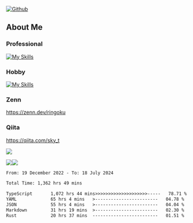 [![Github](https://img.shields.io/github/followers/skyt-a?label=Follow&style=social)](https://github.com/skyt-a)

## About Me
### Professional
[![My Skills](https://skillicons.dev/icons?i=react,ts,js,nodejs,java,graphql,firebase,githubactions&theme=light)](https://skillicons.dev)
### Hobby
[![My Skills](https://skillicons.dev/icons?i=unity,rust,py&theme=light)](https://skillicons.dev)

### Zenn
https://zenn.dev/ringoku
### Qiita
https://qiita.com/sky_t


![](https://github-profile-summary-cards.vercel.app/api/cards/profile-details?username=skyt-a&theme=default)

![](https://github-profile-summary-cards.vercel.app/api/cards/repos-per-language?username=skyt-a&theme=default)![](https://github-profile-summary-cards.vercel.app/api/cards/stats?username=RinGoku&theme=default)

<!--START_SECTION:waka-->

```txt
From: 19 December 2022 - To: 18 July 2024

Total Time: 1,362 hrs 49 mins

TypeScript       1,072 hrs 44 mins>>>>>>>>>>>>>>>>>>>>-----   78.71 %
YAML             65 hrs 4 mins   >------------------------   04.78 %
JSON             55 hrs 4 mins   >------------------------   04.04 %
Markdown         31 hrs 19 mins  >------------------------   02.30 %
Rust             20 hrs 37 mins  -------------------------   01.51 %
```

<!--END_SECTION:waka-->
